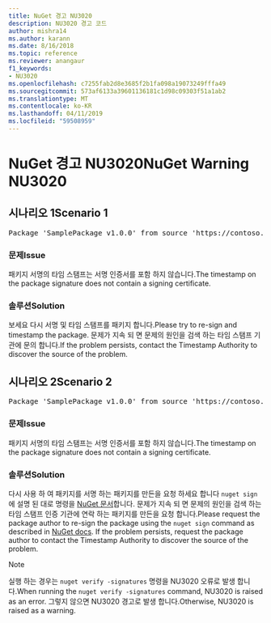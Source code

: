 ```yaml
---
title: NuGet 경고 NU3020
description: NU3020 경고 코드
author: mishra14
ms.author: karann
ms.date: 8/16/2018
ms.topic: reference
ms.reviewer: anangaur
f1_keywords:
- NU3020
ms.openlocfilehash: c7255fab2d8e3685f2b1fa098a19073249fffa49
ms.sourcegitcommit: 573af6133a39601136181c1d98c09303f51a1ab2
ms.translationtype: MT
ms.contentlocale: ko-KR
ms.lasthandoff: 04/11/2019
ms.locfileid: "59508959"
---
```

# <a name="nuget-warning-nu3020"></a><span data-ttu-id="78b9e-103">NuGet 경고 NU3020</span><span class="sxs-lookup"><span data-stu-id="78b9e-103">NuGet Warning NU3020</span></span>

## <a name="scenario-1"></a><span data-ttu-id="78b9e-104">시나리오 1</span><span class="sxs-lookup"><span data-stu-id="78b9e-104">Scenario 1</span></span>

<pre>Package 'SamplePackage v1.0.0' from source 'https://contoso.com/index.json': The timestamp does not have a signing certificate.</pre>

### <a name="issue"></a><span data-ttu-id="78b9e-105">문제</span><span class="sxs-lookup"><span data-stu-id="78b9e-105">Issue</span></span>

<span data-ttu-id="78b9e-106">패키지 서명의 타임 스탬프는 서명 인증서를 포함 하지 않습니다.</span><span class="sxs-lookup"><span data-stu-id="78b9e-106">The timestamp on the package signature does not contain a signing certificate.</span></span>


### <a name="solution"></a><span data-ttu-id="78b9e-107">솔루션</span><span class="sxs-lookup"><span data-stu-id="78b9e-107">Solution</span></span>

<span data-ttu-id="78b9e-108">보세요 다시 서명 및 타임 스탬프를 패키지 합니다.</span><span class="sxs-lookup"><span data-stu-id="78b9e-108">Please try to re-sign and timestamp the package.</span></span> <span data-ttu-id="78b9e-109">문제가 지속 되 면 문제의 원인을 검색 하는 타임 스탬프 기관에 문의 합니다.</span><span class="sxs-lookup"><span data-stu-id="78b9e-109">If the problem persists, contact the Timestamp Authority to discover the source of the problem.</span></span>



## <a name="scenario-2"></a><span data-ttu-id="78b9e-110">시나리오 2</span><span class="sxs-lookup"><span data-stu-id="78b9e-110">Scenario 2</span></span>

<pre>Package 'SamplePackage v1.0.0' from source 'https://contoso.com/index.json': The primary signature's timestamp does not have a signing certificate.</pre>

### <a name="issue"></a><span data-ttu-id="78b9e-111">문제</span><span class="sxs-lookup"><span data-stu-id="78b9e-111">Issue</span></span>

<span data-ttu-id="78b9e-112">패키지 서명의 타임 스탬프는 서명 인증서를 포함 하지 않습니다.</span><span class="sxs-lookup"><span data-stu-id="78b9e-112">The timestamp on the package signature does not contain a signing certificate.</span></span>


### <a name="solution"></a><span data-ttu-id="78b9e-113">솔루션</span><span class="sxs-lookup"><span data-stu-id="78b9e-113">Solution</span></span>

<span data-ttu-id="78b9e-114">다시 사용 하 여 패키지를 서명 하는 패키지를 만든을 요청 하세요 합니다 `nuget sign` 에 설명 된 대로 명령을 [NuGet 문서](https://docs.microsoft.com/en-us/nuget/create-packages/sign-a-package)합니다. 문제가 지속 되 면 문제의 원인을 검색 하는 타임 스탬프 인증 기관에 연락 하는 패키지를 만든을 요청 합니다.</span><span class="sxs-lookup"><span data-stu-id="78b9e-114">Please request the package author to re-sign the package using the `nuget sign` command as described in [NuGet docs](https://docs.microsoft.com/en-us/nuget/create-packages/sign-a-package). If the problem persists, request the package author to contact the Timestamp Authority to discover the source of the problem.</span></span>


> [!Note]
> <span data-ttu-id="78b9e-115">실행 하는 경우는 `nuget verify -signatures` 명령을 NU3020 오류로 발생 합니다.</span><span class="sxs-lookup"><span data-stu-id="78b9e-115">When running the `nuget verify -signatures` command, NU3020 is raised as an error.</span></span> <span data-ttu-id="78b9e-116">그렇지 않으면 NU3020 경고로 발생 합니다.</span><span class="sxs-lookup"><span data-stu-id="78b9e-116">Otherwise, NU3020 is raised as a warning.</span></span>